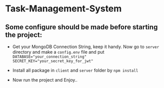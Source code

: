 # Task-Management-System

## Some configure should be made before starting the project:

- Get your MongoDB Connection String, keep it handy.
  Now go to `server` directory and make a `config.env` file and put
  <br>
  `DATABASE="your_connection_string"`
  <br>
  `SECRET_KEY="your_secret_key_for_jwt"`

- Install all package in `client` and `server` folder by `npm install`
- Now run the project and Enjoy..
